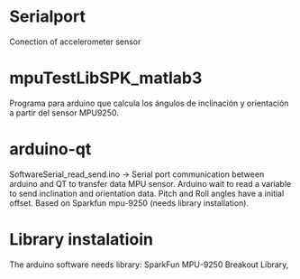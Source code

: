 # Serialport
Conection of accelerometer sensor
# mpuTestLibSPK_matlab3
Programa para arduino que calcula los ángulos de inclinación y orientación a partir del sensor MPU9250.
# arduino-qt
SoftwareSerial_read_send.ino -> Serial port communication  between arduino and QT to transfer data MPU sensor. Arduino wait to read a variable to send inclination and orientation data. Pitch and Roll angles have a initial offset. Based on Sparkfun mpu-9250 (needs library installation).
# Library instalatioin
The arduino software needs library: SparkFun MPU-9250 Breakout Library, 
